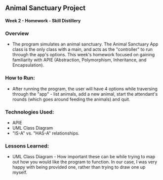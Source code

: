 ## Animal Sanctuary Project

#### Week 2 - Homework - Skill Distillery

### Overview

* The program simulates an animal sanctuary. The Animal Sanctuary App class is the only class with a main, and acts as the "controller" to run through the app's options. This week's homework focused on gaining familiarity with APIE (Abstraction, Polymorphism, Inheritance, and Encapsulation). 

### How to Run:

* After running the program, the user will have 4 options while traversing through the "app" - list animals, add a new animal, start the attendant's rounds (which goes around feeding the animals) and quit. 

### Technologies Used:

* APIE
* UML Class Diagram
* "IS-A" vs. "HAS-A" relationships. 

### Lessons Learned: 

* UML Class Diagram - How important these can be while trying to map out how you would like the program to function. In our case, I was very happy with being provided one, rather than trying to draw one up myself. 
